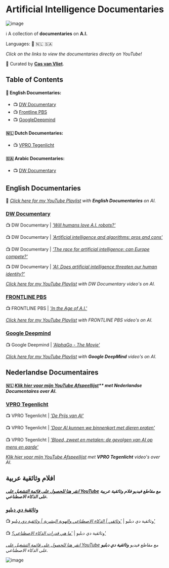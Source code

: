 # Artificial Intelligence Documentaries

![image](https://github.com/cas-van-vliet/cas-van-vliet/assets/146363448/12512d42-e0e2-452a-9d4b-ce683b1cc906)

ℹ️ A collection of **documentaries** on **A.I.** 

Languages: 🏴󠁧󠁢󠁥󠁮󠁧󠁿 🇳🇱 🇸🇦 

_Click on the links to view the documentaries directly on YouTube!_

👀 Curated by [**Cas van Vliet**](https://casvanvliet.substack.com).

## Table of Contents

#### 🏴󠁧󠁢󠁥󠁮󠁧󠁿 English Documentaries:
- 📺 [DW Documentary](#dw-documentary)
- 📺 [Frontline PBS](#frontline-pbs)
- 📺 [GoogleDeepmind](#google-deepmind)
#### 🇳🇱 Dutch Documentaries:
- 📺 [VPRO Tegenlicht](#vpro-tegenlicht)
#### 🇸🇦 Arabic Documentaries:
- 📺 [DW Documentary](#وثائقية-دي-دبليو)

## English Documentaries

🏴󠁧󠁢󠁥󠁮󠁧󠁿 _[Click here for my YouTube Playlist](https://www.youtube.com/watch?v=5dZ_lvDgevk&list=PL6_lAa0Kukq6C3thO3UtC2NqHnIe6AClx&pp=gAQBiAQB) with **English Documentaries** on AI._

### [DW Documentary](https://www.youtube.com/@DWDocumentary)

📺 DW Documentary | _['Will humans love A.I. robots?'](https://www.youtube.com/watch?v=gIqCCx3hRL8&pp=ygUad2lsbCBodW1hbnMgbG92ZSBhaSByb2JvdHM%3D)_
 
📺 DW Documentary | _['Artificial intelligence and algorithms: pros and cons'](https://www.youtube.com/watch?v=s0dMTAQM4cw)_

📺 DW Documentary | _['The race for artificial intelligence: can Europe compete?'](https://www.youtube.com/watch?v=gIqCCx3hRL8&pp=ygUOYWkgZG9jdW1lbnRhcnk%3D)_

📺 DW Documentary | _['AI: Does artificial intelligence threaten our human identity?'](https://www.youtube.com/watch?v=VCCgdRF0AIA)_

_[Click here for my YouTube Playlist](https://www.youtube.com/watch?v=gIqCCx3hRL8&list=PL6_lAa0Kukq4TbF_wQZcmOPdpEertAtiy&pp=gAQBiAQB) with DW Documentary video's on AI._

### [FRONTLINE PBS](https://www.youtube.com/@frontline)

📺 FRONTLINE PBS | _['In the Age of A.I.'](https://www.youtube.com/watch?v=5dZ_lvDgevk&pp=ygUOYWkgZG9jdW1lbnRhcnk%3D)_

_[Click here for my YouTube Playlist](https://www.youtube.com/watch?v=5dZ_lvDgevk&list=PL6_lAa0Kukq72ytog-t445gl7sNjsvDAB&pp=gAQBiAQB) with FRONTLINE PBS video's on AI._

### [Google Deepmind](https://www.youtube.com/@Google_DeepMind)

📺 Google Deepmind | _['AlphaGo - The Movie'](https://www.youtube.com/watch?v=WXuK6gekU1Y)_

_[Click here for my YouTube Playlist](https://www.youtube.com/watch?v=WXuK6gekU1Y&list=PL6_lAa0Kukq5ldKuImKQMItJb1iffEEfU&pp=gAQBiAQB) with **Google DeepMind** video's on AI._

## Nederlandse Documentaires

#### 🇳🇱 _[Klik hier voor mijn YouTube Afspeellijst](https://www.youtube.com/watch?v=Qx6JYBTEfXo&list=PL6_lAa0Kukq4c8GWgj2-Oi9xlHf_Rb-UE&pp=gAQBiAQB)** met **Nederlandse Documentaires** over AI._

### [VPRO Tegenlicht](https://www.youtube.com/@tegenlicht)

📺 VPRO Tegenlicht | _['De Prijs van AI'](https://www.youtube.com/watch?v=IRZQjfrIRV8&list=PL7ItOalv4zHayf8O5YPJ3I-Ct-u4HL0zY0)_

📺 VPRO Tegenlicht | _['Door AI kunnen we binnenkort met dieren praten'](https://www.youtube.com/watch?v=LKsp9qXYVqs)_

📺 VPRO Tegenlicht | _['Bloed, zweet en metalen: de gevolgen van AI op mens en aarde'](https://www.youtube.com/watch?v=Qx6JYBTEfXo&pp=ygUPdnBybyBjb3N0IG9mIGFp)_

_[Klik hier voor mijn YouTube Afspeellijst](https://www.youtube.com/watch?v=Qx6JYBTEfXo&list=PL6_lAa0Kukq51OpECm_a11swcQEaWvzMt&pp=gAQBiAQB) met **VPRO Tegenlicht** video's over AI._



## افلام وثائقية عربية

#### _**[انقر هنا للحصول على قائمة التشغيل على YouTube](https://www.youtube.com/watch?v=rSqEWF5Xib8&list=PL6_lAa0Kukq71xSeWsa0CmGIW9M21N8Hr&pp=gAQBiAQB)** مع مقاطع فيديو **فلام وثائقية عربية** على الذكاء الاصطناعي._

### [وثائقية دي دبليو](https://www.youtube.com/dwdocarabia)

📺 وثائقية دي دبليو | _['وثائقي | الذكاء الاصطناعي والهوية البشرية | وثائقية دي دبليو'](https://www.youtube.com/watch?v=jJvnIxWWJK4)_

📺 وثائقية دي دبليو | _['ما هي قدرات الذكاء الاصطناعي؟'](https://www.youtube.com/watch?v=_Wdr6xfVExk)_

 _[انقر هنا للحصول على قائمة التشغيل على YouTube](https://www.youtube.com/watch?v=jJvnIxWWJK4&list=PL6_lAa0Kukq6DNX8wyXbihlFKTI2tou4D&pp=gAQBiAQB) مع مقاطع فيديو **وثائقية دي دبليو** على الذكاء الاصطناعي._

![image](https://github.com/cas-van-vliet/chatgpt-prompts/assets/146363448/19f7dc8e-23c1-4160-b6d8-304ab0aaaa5f)
